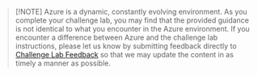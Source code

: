 > [!NOTE] Azure is a dynamic, constantly evolving environment. As you complete your challenge lab, you may find that the provided guidance is not identical
to what you encounter in the Azure environment. If you encounter a difference between Azure and the challenge lab instructions, please let us know by submitting
feedback directly to [Challenge Lab Feedback](mailto:remotelab.ecs.de@arrow.com#fb "Challenge Lab Feedback")  so that we may update the content in as timely a manner as possible.
